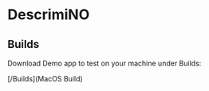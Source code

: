 # DescrimiNO

## Builds

Download Demo app to test on your machine under Builds:

[/Builds](MacOS Build)
